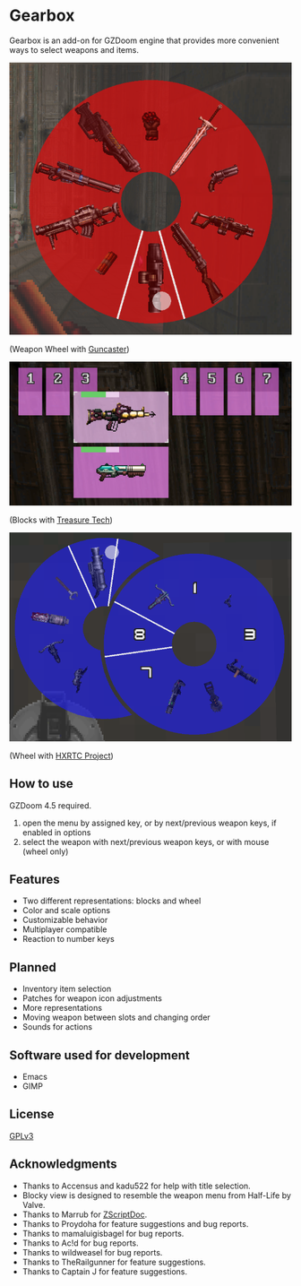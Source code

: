 # Gearbox

Gearbox is an add-on for GZDoom engine that provides more convenient ways to
select weapons and items.

![Wheel with Guncaster](screenshots/wheel-guncaster.png)

(Weapon Wheel with [Guncaster](https://forum.zdoom.org/viewtopic.php?f=43&t=37066))

![Blocks with Treasure Tech](screenshots/blocks-treasure-tech.png)

(Blocks with [Treasure Tech](https://forum.zdoom.org/viewtopic.php?f=43&t=66995))

![Wheel with HXRTC Project](screenshots/multiwheel-hxrtc.png)

(Wheel with [HXRTC Project](https://forum.zdoom.org/viewtopic.php?f=43&t=48074))

## How to use

GZDoom 4.5 required.

1. open the menu by assigned key, or by next/previous weapon keys, if enabled in
   options
2. select the weapon with next/previous weapon keys, or with mouse (wheel only)

## Features

- Two different representations: blocks and wheel
- Color and scale options
- Customizable behavior
- Multiplayer compatible
- Reaction to number keys

## Planned

- Inventory item selection
- Patches for weapon icon adjustments
- More representations
- Moving weapon between slots and changing order
- Sounds for actions

## Software used for development

- Emacs
- GIMP

## License

[GPLv3](copying.txt)

## Acknowledgments

- Thanks to Accensus and kadu522 for help with title selection.
- Blocky view is designed to resemble the weapon menu from Half-Life by Valve.
- Thanks to Marrub for [ZScriptDoc](https://github.com/marrub--/zdoom-doc).
- Thanks to Proydoha for feature suggestions and bug reports.
- Thanks to mamaluigisbagel for bug reports.
- Thanks to Ac!d for bug reports.
- Thanks to wildweasel for bug reports.
- Thanks to TheRailgunner for feature suggestions.
- Thanks to Captain J for feature suggestions.
